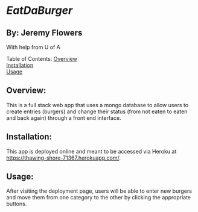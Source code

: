 
# *EatDaBurger*
## By: Jeremy Flowers
With help from U of A
        
Table of Contents:
[Overview](Overview)  
[Installation](Installation)  
[Usage](Usage) 
        
        
## Overview:
This is a full stack web app that uses a mongo database to allow users to create entries (burgers) and change their status (from not eaten to eaten and back again) through a front end interface.
        
## Installation:  
This app is deployed online and meant to be accessed via Heroku at https://thawing-shore-71367.herokuapp.com/.
        
## Usage:  
After visiting the deployment page, users will be able to enter new burgers and move them from one category to the other by clicking the appropriate buttons.